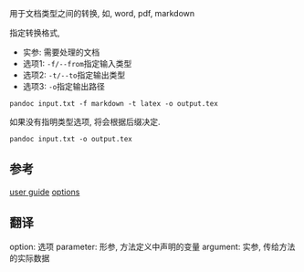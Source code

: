 用于文档类型之间的转换, 如, word, pdf, markdown



指定转换格式,
- 实参: 需要处理的文档
- 选项1: `-f/--from`指定输入类型
- 选项2: `-t/--to`指定输出类型
- 选项3: `-o`指定输出路径


`pandoc input.txt -f markdown -t latex -o output.tex`

如果没有指明类型选项, 将会根据后缀决定.

`pandoc input.txt -o output.tex`

## 参考
[user guide](https://pandoc.org/MANUAL.html)
[options](https://pandoc.org/MANUAL.html#general-options)
## 翻译
option: 选项
parameter: 形参, 方法定义中声明的变量
argument: 实参, 传给方法的实际数据